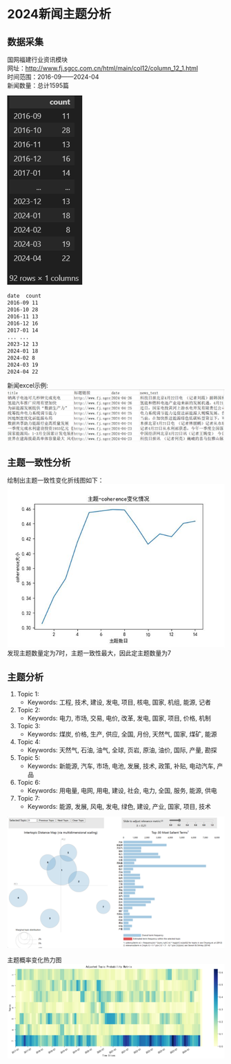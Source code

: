# 2024新闻主题分析

## 数据采集
国网福建行业资讯模块 <br>
网址：http://www.fj.sgcc.com.cn/html/main/col12/column_12_1.html<br>
时间范围：2016-09——2024-04<br>
新闻数量：总计1595篇<br>

![alt text](Figs/部分月份新闻数量.png)
```
date  count
2016-09	11
2016-10	28
2016-11	13
2016-12	16
2017-01	14
...	...
2023-12	13
2024-01	18
2024-02	8
2024-03	19
2024-04	22
```
新闻excel示例:
![alt text](Figs/新闻excel示例.png)

## 主题一致性分析

绘制出主题一致性变化折线图如下：
![alt text](Figs/LDA_coherence_change.jpg)
发现主题数量定为7时，主题一致性最大，因此定主题数量为7

## 主题分析


1. Topic 1:
   - Keywords: 工程, 技术, 建设, 发电, 项目, 核电, 国家, 机组, 能源, 记者
2. Topic 2:
   - Keywords: 电力, 市场, 交易, 电价, 改革, 发电, 国家, 项目, 价格, 机制
3. Topic 3:
   - Keywords: 煤炭, 价格, 生产, 供应, 全国, 月份, 天然气, 国家, 煤矿, 能源
4. Topic 4:
   - Keywords: 天然气, 石油, 油气, 全球, 页岩, 原油, 油价, 国际, 产量, 勘探
5. Topic 5:
   - Keywords: 新能源, 汽车, 市场, 电池, 发展, 技术, 政策, 补贴, 电动汽车, 产品
6. Topic 6:
   - Keywords: 用电量, 电网, 用电, 建设, 社会, 电力, 全国, 服务, 能源, 供电
7. Topic 7:
   - Keywords: 能源, 发展, 风电, 发电, 绿色, 建设, 产业, 国家, 项目, 技术
  
![alt text](Figs/7topics.png)

主题概率变化热力图
![alt text](Figs/主题概率变化热力图.png)
